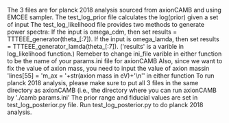 The 3 files are for planck 2018 analysis sourced from axionCAMB and using EMCEE sampler. 
The test_log_prior file calculates the log(prior) given a set of input
The test_log_likelihood file provides two methods to generate power spectra: If the input is omega_cdm, then set results = TTTEEE_generator(theta_[:7]).
If the input is omega_lamda, then set results = TTTEEE_generator_lamda(theta_[:7]). ('results' is a varible in log_likelihood function.) 
Remeber to change ini_file varible in either function to be the name of your params.ini file for axionCAMB
Also, since we want to fix the value of axion mass, you need to input the value of axion massin 'lines[55] = 'm_ax = '+str(axion mass in eV)+'\n'' in either function
To run planck 2018 analysis, please make sure to put all 3 files in the same directory as axionCAMB (i.e., the directory where you can run axionCAMB by './camb params.ini'
The prior range and fiducial values are set in test_log_posterior.py file. Run test_log_posterior.py to do planck 2018 analysis.
